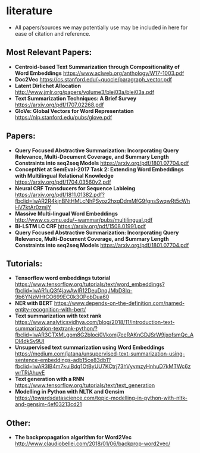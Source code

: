 # literature
- All papers/sources we may potentially use may be included in here for ease of citation and reference. 

## Most Relevant Papers: 

- **Centroid-based Text Summarization through Compositionality of Word Embeddings** https://www.aclweb.org/anthology/W17-1003.pdf
- **Doc2Vec** https://cs.stanford.edu/~quocle/paragraph_vector.pdf
- **Latent Dirlichet Allocation** http://www.jmlr.org/papers/volume3/blei03a/blei03a.pdf
- **Text Summarization Techniques: A Brief Survey** https://arxiv.org/pdf/1707.02268.pdf
- **GloVe: Global Vectors for Word Representation** https://nlp.stanford.edu/pubs/glove.pdf


## Papers: 
- **Query Focused Abstractive Summarization: Incorporating Query Relevance, Multi-Document Coverage, and Summary Length Constraints into seq2seq Models** https://arxiv.org/pdf/1801.07704.pdf
- **ConceptNet at SemEval-2017 Task 2: Extending Word Embeddings with Multilingual Relational Knowledge** https://arxiv.org/pdf/1704.03560v2.pdf
- **Neural CRF Transducers for Sequence Lableing** https://arxiv.org/pdf/1811.01382.pdf?fbclid=IwAR2R4kjnBNtHMLcNhPSyoz2hxgDdmMfG9fgnsSwqwRt5cWhHV7ktAr0zmjY
- **Massive Multi-lingual Word Embeddings** http://www.cs.cmu.edu/~wammar/pubs/multilingual.pdf 
- **Bi-LSTM LC CRF** https://arxiv.org/pdf/1508.01991.pdf
- **Query Focused Abstractive Summarization: Incorporating Query Relevance, Multi-Document Coverage, and Summary Length Constraints into seq2seq Models** https://arxiv.org/pdf/1801.07704.pdf


## Tutorials: 
- **Tensorflow word embeddings tutorial** https://www.tensorflow.org/tutorials/text/word_embeddings?fbclid=IwAR1uQ3f4jawAwIR12DeuDnqJMbD8Iq-9b6YNzMHtCO699EC0k3OPobDua60
- **NER with BERT** https://www.depends-on-the-definition.com/named-entity-recognition-with-bert/
- **Text summarization with text rank** https://www.analyticsvidhya.com/blog/2018/11/introduction-text-summarization-textrank-python/?fbclid=IwAR3CTXMLgom8G2bIoci0Vkomj7eeRAKnGDJSrW9jxofsmQc_ADl4dkSv9UI
- **Unsupervised text summarization using Word Embeddings** https://medium.com/jatana/unsupervised-text-summarization-using-sentence-embeddings-adb15ce83db1?fbclid=IwAR3lB4m7kuiBdq1OtByUU7KCtrj73hVyvmzyHnhuD7kMTWc6zwrTRjAhuvE
- **Text generation with a RNN** https://www.tensorflow.org/tutorials/text/text_generation
- **Modelling in Python with NLTK and Gensim** https://towardsdatascience.com/topic-modelling-in-python-with-nltk-and-gensim-4ef03213cd21

## Other: 
- **The backpropagation algorithm for Word2Vec** http://www.claudiobellei.com/2018/01/06/backprop-word2vec/
